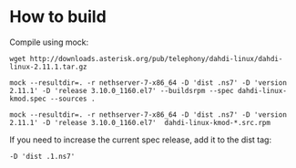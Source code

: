 # How to build

Compile using mock:

```
wget http://downloads.asterisk.org/pub/telephony/dahdi-linux/dahdi-linux-2.11.1.tar.gz

mock --resultdir=. -r nethserver-7-x86_64 -D 'dist .ns7' -D 'version 2.11.1' -D 'release 3.10.0_1160.el7' --buildsrpm --spec dahdi-linux-kmod.spec --sources .

mock --resultdir=. -r nethserver-7-x86_64 -D 'dist .ns7' -D 'version 2.11.1' -D 'release 3.10.0_1160.el7'  dahdi-linux-kmod-*.src.rpm
```

If you need to increase the current spec release, add it to the dist tag:
```
-D 'dist .1.ns7'
```
